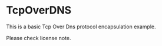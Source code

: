 # TcpOverDNS
This is a basic Tcp Over Dns protocol encapsulation example.

Please check license note.
